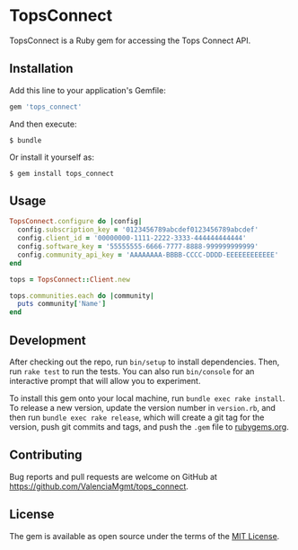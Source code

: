# TopsConnect

TopsConnect is a Ruby gem for accessing the Tops Connect API.

## Installation

Add this line to your application's Gemfile:

```ruby
gem 'tops_connect'
```

And then execute:

    $ bundle

Or install it yourself as:

    $ gem install tops_connect

## Usage

```ruby
TopsConnect.configure do |config|
  config.subscription_key = '0123456789abcdef0123456789abcdef'
  config.client_id = '00000000-1111-2222-3333-444444444444'
  config.software_key = '55555555-6666-7777-8888-999999999999'
  config.community_api_key = 'AAAAAAAA-BBBB-CCCC-DDDD-EEEEEEEEEEEE'
end

tops = TopsConnect::Client.new

tops.communities.each do |community|
  puts community['Name']
end
```

## Development

After checking out the repo, run `bin/setup` to install dependencies. Then, run `rake test` to run the tests. You can also run `bin/console` for an interactive prompt that will allow you to experiment.

To install this gem onto your local machine, run `bundle exec rake install`. To release a new version, update the version number in `version.rb`, and then run `bundle exec rake release`, which will create a git tag for the version, push git commits and tags, and push the `.gem` file to [rubygems.org](https://rubygems.org).

## Contributing

Bug reports and pull requests are welcome on GitHub at https://github.com/ValenciaMgmt/tops_connect.

## License

The gem is available as open source under the terms of the [MIT License](http://opensource.org/licenses/MIT).
